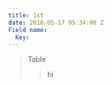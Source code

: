 ```yaml
---
title: 1st
date: 2018-05-17 05:34:00 Z
Field name:
  Key: 
---
```


> Table
>
> > 
> >
> > hi
> >
> > > 